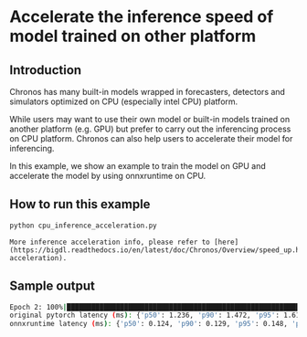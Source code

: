 # Accelerate the inference speed of model trained on other platform

## Introduction
Chronos has many built-in models wrapped in forecasters, detectors and simulators optimized on CPU (especially intel CPU) platform.

While users may want to use their own model or built-in models trained on another platform (e.g. GPU) but prefer to carry out the inferencing process on CPU platform. Chronos can also help users to accelerate their model for inferencing.

In this example, we show an example to train the model on GPU and accelerate the model by using onnxruntime on CPU.

## How to run this example
```bash
python cpu_inference_acceleration.py
```

```note
More inference acceleration info, please refer to [here](https://bigdl.readthedocs.io/en/latest/doc/Chronos/Overview/speed_up.html#inference-acceleration).
```

## Sample output
```bash
Epoch 2: 100%|████████████████████████████████████████████████████████████████████████████████████████████████████| 288/288
original pytorch latency (ms): {'p50': 1.236, 'p90': 1.472, 'p95': 1.612, 'p99': 32.989}
onnxruntime latency (ms): {'p50': 0.124, 'p90': 0.129, 'p95': 0.148, 'p99': 0.363}
```